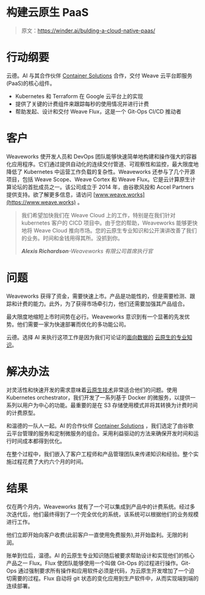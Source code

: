 # 构建云原生 PaaS

> 原文：<https://winder.ai/bulding-a-cloud-native-paas/>

# 行动纲要

云德。AI 与其合作伙伴 [Container Solutions](https://container-solutions.com) 合作，交付 Weave 云平台即服务(PaaS)的核心组件。

*   Kubernetes 和 Terraform 在 Google 云平台上的实现
*   提供了关键的计费组件来跟踪每秒的使用情况并进行计费
*   帮助发起、设计和交付 Weave Flux，这是一个 Git-Ops CI/CD 推动者

# 客户

Weaveworks 使开发人员和 DevOps 团队能够快速简单地构建和操作强大的容器化应用程序。它们通过提供自动化的连续交付管道、可观察性和监控，最大限度地降低了 Kubernetes 中运营工作负载的复杂性。Weaveworks 还参与了几个开源项目，包括 Weave Scope、Weave Cortex 和 Weave Flux。它是云计算原生计算论坛的首批成员之一。该公司成立于 2014 年，由谷歌风投和 Accel Partners 提供支持。欲了解更多信息，请访问 [www.weave.works](https://www.weave.works) 。

> 我们希望加快我们在 Weave Cloud 上的工作，特别是在我们针对 kubernetes 客户的 CICD 项目中。由于您的帮助，Weaveworks 能够更快地将 Weave Cloud 推向市场。您的云原生专业知识和公开演讲改善了我们的业务。时间和金钱用得其所。没抓到你。
> 
> ***Alexis Richardson**-Weaveworks 有限公司首席执行官*

# 问题

Weaveworks 获得了资金，需要快速上市。产品是功能性的，但是需要检测、跟踪和计费的能力。此外，为了获得市场牵引力，他们还需要加强其产品组合。

最大限度地缩短上市时间势在必行。Weaveworks 意识到有一个显著的先发优势。他们需要一家为快速部署而优化的多功能公司。

云德。选择 AI 来执行这项工作是因为我们可论证的[面向数据的](https://winder.ai/services/data-science/) [云原生的专业知识](https://winder.ai/services/)。

# 解决办法

对灵活性和快速开发的需求意味着[云原生技术](https://winder.ai/what-is-the-cloud/)非常适合他们的问题。使用 Kubernetes orchestrator，我们开发了一系列基于 Docker 的微服务，以提供一系列以用户为中心的功能。最重要的是在 S3 存储使用模式并将其转换为计费时间的计费原型。

和温德的一队人一起。AI 的合作伙伴 [Container Solutions](https://container-solutions.com) ，我们选定了由谷歌云平台管理的服务和定制微服务的组合。采用利益驱动的方法来确保开发时间和运行时间成本都得到优化。

在整个过程中，我们嵌入了客户工程师和产品管理团队来传递知识和经验。整个实施过程花费了大约六个月的时间。

# 结果

仅在两个月内，Weaveworks 就有了一个可以集成到产品中的计费系统。经过多次迭代后，他们最终得到了一个完全优化的系统，该系统可以根据他们的业务规模进行工作。

他们立即开始向客户收费(此前客户一直使用免费服务),并开始盈利。无限的利润。

账单到位后，温德。AI 的云原生专业知识随后被要求帮助设计和实现他们的核心产品之一 Flux。Flux 使团队能够使用一个叫做 Git-Ops 的过程进行操作。Git-Ops 通过强制要求所有操作和应用软件必须是代码，为云原生开发增加了一个迫切需要的过程。Flux 自动将 git 状态的变化应用到生产软件中，从而实现端到端的连续部署。